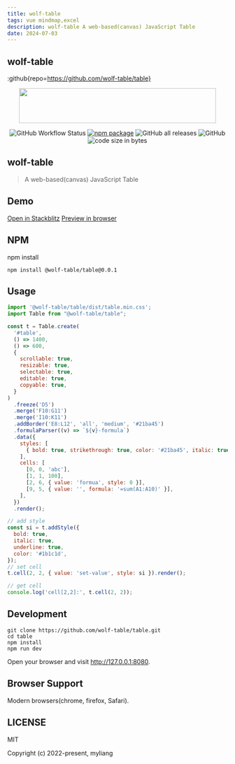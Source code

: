 ```yaml
---
title: wolf-table
tags: vue mindmap,excel
description: wolf-table A web-based(canvas) JavaScript Table
date: 2024-07-03
---
```


## wolf-table

:github{repo=https://github.com/wolf-table/table}


<p align="center">
  <a href="https://github.com/wolf-table/table">
    <img src="https://raw.githubusercontent.com/wolf-table/table/main/logo.svg" height="80px" width="450px"/>
  </a>
</p>
<p align="center">
  <img src="https://img.shields.io/github/actions/workflow/status/wolf-table/table/npm-publish-github-packages.yml" alt="GitHub Workflow Status">
  <a href="https://www.npmjs.org/package/@wolf-table/table"><img src="https://img.shields.io/npm/v/@wolf-table/table.svg" alt="npm package"></a>
  <img src="https://img.shields.io/github/downloads/wolf-table/table/total" alt="GitHub all releases">
  <img src="https://img.shields.io/github/license/wolf-table/table" alt="GitHub">
  <img src="https://img.shields.io/github/languages/code-size/wolf-table/table" alt=" code size in bytes">
</p>

## wolf-table
> A web-based(canvas) JavaScript Table

## Demo
<a href="https://stackblitz.com/edit/wolf-table-lts2dq?file=index.ts">Open in Stackblitz</a>
<a href="https://wolf-table-lts2dq.stackblitz.io">Preview in browser</a>

## NPM
npm install
```shell
npm install @wolf-table/table@0.0.1
```
## Usage
```javascript
import '@wolf-table/table/dist/table.min.css';
import Table from "@wolf-table/table";

const t = Table.create(
  '#table',
  () => 1400,
  () => 600,
  {
    scrollable: true,
    resizable: true,
    selectable: true,
    editable: true,
    copyable: true,
  }
)
  .freeze('D5')
  .merge('F10:G11')
  .merge('I10:K11')
  .addBorder('E8:L12', 'all', 'medium', '#21ba45')
  .formulaParser((v) => `${v}-formula`)
  .data({
    styles: [
      { bold: true, strikethrough: true, color: '#21ba45', italic: true, align: 'center', fontSize: 12 },
    ],
    cells: [
      [0, 0, 'abc'],
      [1, 1, 100],
      [2, 6, { value: 'formua', style: 0 }],
      [9, 5, { value: '', formula: '=sum(A1:A10)' }],
    ],
  })
  .render();

// add style
const si = t.addStyle({
  bold: true,
  italic: true,
  underline: true,
  color: '#1b1c1d',
});
// set cell
t.cell(2, 2, { value: 'set-value', style: si }).render();

// get cell
console.log('cell[2,2]:', t.cell(2, 2));
```

## Development

```shell
git clone https://github.com/wolf-table/table.git
cd table
npm install
npm run dev
```

Open your browser and visit http://127.0.0.1:8080.

## Browser Support

Modern browsers(chrome, firefox, Safari).

## LICENSE

MIT

Copyright (c) 2022-present, myliang